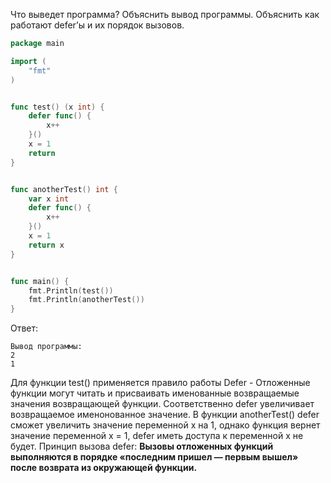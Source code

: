 Что выведет программа? Объяснить вывод программы. Объяснить как работают defer’ы и их порядок вызовов.

```go
package main

import (
	"fmt"
)


func test() (x int) {
	defer func() {
		x++
	}()
	x = 1
	return
}


func anotherTest() int {
	var x int
	defer func() {
		x++
	}()
	x = 1
	return x
}


func main() {
	fmt.Println(test())
	fmt.Println(anotherTest())
}
```

Ответ:
```
Вывод программы:
2
1
```

Для функции test() применяется правило работы Defer - Отложенные функции могут читать и присваивать именованные возвращаемые значения возвращающей функции.
Соответственно defer увеличивает возвращаемое именонованное значение.
В функции anotherTest() defer сможет увеличить значение переменной x на 1, однако функция вернет значение переменной x = 1, defer иметь доступа к переменной x не будет.
Принцип вызова defer:
**Вызовы отложенных функций выполняются в порядке «последним пришел — первым вышел» после возврата из окружающей функции.**
